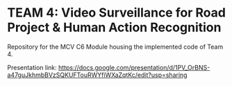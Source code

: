 # TEAM 4: Video Surveillance for Road Project & Human Action Recognition

Repository for the MCV C6 Module housing the implemented code of Team 4. 

Presentation link: https://docs.google.com/presentation/d/1PV_OrBNS-a47guJkhmbBVzSQKUFTouRWYfiWXaZqtKc/edit?usp=sharing 
